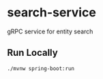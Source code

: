 # search-service

gRPC service for entity search

## Run Locally

```shell
./mvnw spring-boot:run
```
